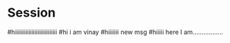# Session
#hiiiiiiiiiiiiiiiiiiiiiiiiiiii
#hi i am vinay
#hiiiiiii new msg
#hiiiii here I am.................
